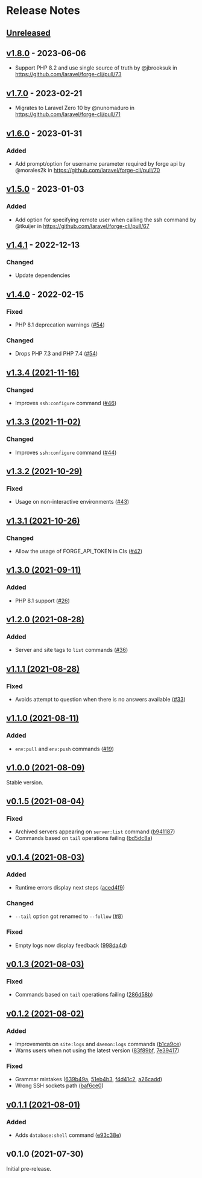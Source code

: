 # Release Notes

## [Unreleased](https://github.com/laravel/forge-cli/compare/v1.8.0...master)

## [v1.8.0](https://github.com/laravel/forge-cli/compare/v1.7.0...v1.8.0) - 2023-06-06

- Support PHP 8.2 and use single source of truth by @jbrooksuk in https://github.com/laravel/forge-cli/pull/73

## [v1.7.0](https://github.com/laravel/forge-cli/compare/v1.6.0...v1.7.0) - 2023-02-21

- Migrates to Laravel Zero 10 by @nunomaduro in https://github.com/laravel/forge-cli/pull/71

## [v1.6.0](https://github.com/laravel/forge-cli/compare/v1.5.0...v1.6.0) - 2023-01-31

### Added

- Add prompt/option for username parameter required by forge api by @morales2k in https://github.com/laravel/forge-cli/pull/70

## [v1.5.0](https://github.com/laravel/forge-cli/compare/v1.4.1...v1.5.0) - 2023-01-03

### Added

- Add option for specifying remote user when calling the ssh command by @tkuijer in https://github.com/laravel/forge-cli/pull/67

## [v1.4.1](https://github.com/laravel/forge-cli/compare/v1.4.0...v1.4.1) - 2022-12-13

### Changed

- Update dependencies

## [v1.4.0](https://github.com/laravel/forge-cli/compare/v1.3.4...v1.4.0) - 2022-02-15

### Fixed

- PHP 8.1 deprecation warnings ([#54](https://github.com/laravel/forge-cli/pull/54))

### Changed

- Drops PHP 7.3 and PHP 7.4 ([#54](https://github.com/laravel/forge-cli/pull/54))

## [v1.3.4 (2021-11-16)](https://github.com/laravel/forge-cli/compare/v1.3.3...v1.3.4)

### Changed

- Improves `ssh:configure` command ([#46](https://github.com/laravel/forge-cli/pull/46))

## [v1.3.3 (2021-11-02)](https://github.com/laravel/forge-cli/compare/v1.3.2...v1.3.3)

### Changed

- Improves `ssh:configure` command ([#44](https://github.com/laravel/forge-cli/pull/44))

## [v1.3.2 (2021-10-29)](https://github.com/laravel/forge-cli/compare/v1.3.1...v1.3.2)

### Fixed

- Usage on non-interactive environments ([#43](https://github.com/laravel/forge-cli/pull/43))

## [v1.3.1 (2021-10-26)](https://github.com/laravel/forge-cli/compare/v1.3.0...v1.3.1)

### Changed

- Allow the usage of FORGE_API_TOKEN in CIs ([#42](https://github.com/laravel/forge-cli/pull/42))

## [v1.3.0 (2021-09-11)](https://github.com/laravel/forge-cli/compare/v1.2.0...v1.3.0)

### Added

- PHP 8.1 support ([#26](https://github.com/laravel/forge-cli/pull/26))

## [v1.2.0 (2021-08-28)](https://github.com/laravel/forge-cli/compare/v1.1.1...v1.2.0)

### Added

- Server and site tags to `list` commands ([#36](https://github.com/laravel/forge-cli/pull/36))

## [v1.1.1 (2021-08-28)](https://github.com/laravel/forge-cli/compare/v1.1.0...v1.1.1)

### Fixed

- Avoids attempt to question when there is no answers available ([#33](https://github.com/laravel/forge-cli/pull/33))

## [v1.1.0 (2021-08-11)](https://github.com/laravel/forge-cli/compare/v1.0.0...v1.1.0)

### Added

- `env:pull` and `env:push` commands ([#19](https://github.com/laravel/forge-cli/pull/19))

## [v1.0.0 (2021-08-09)](https://github.com/laravel/forge-cli/compare/v0.1.5...v1.0.0)

Stable version.

## [v0.1.5 (2021-08-04)](https://github.com/laravel/forge-cli/compare/v0.1.4...v0.1.5)

### Fixed

- Archived servers appearing on `server:list` command ([b941187](https://github.com/laravel/forge-cli/commit/b94118770b2344b6cacf2fb13f9dbcc027be0375))
- Commands based on `tail` operations failing ([bd5dc8a](https://github.com/laravel/forge-cli/commit/bd5dc8a878192326f320b48ad55b0f9db08b2888))

## [v0.1.4 (2021-08-03)](https://github.com/laravel/forge-cli/compare/v0.1.3...v0.1.4)

### Added

- Runtime errors display next steps ([aced4f9](https://github.com/laravel/forge-cli/commit/aced4f9d7f50fa22e683ce49111d56d7e14ac3ab))

### Changed

- `--tail` option got renamed to `--follow` ([#8](https://github.com/laravel/forge-cli/pull/8))

### Fixed

- Empty logs now display feedback ([998da4d](https://github.com/laravel/forge-cli/commit/998da4d145c83b89bdef01c838391adc7c8c9fb6))

## [v0.1.3 (2021-08-03)](https://github.com/laravel/forge-cli/compare/v0.1.2...v0.1.3)

### Fixed

- Commands based on `tail` operations failing ([286d58b](https://github.com/laravel/forge-cli/commit/286d58b38f78c2cb429d2bc83892bf024be01c83))

## [v0.1.2 (2021-08-02)](https://github.com/laravel/forge-cli/compare/v0.1.1...v0.1.2)

### Added

- Improvements on `site:logs` and `daemon:logs` commands ([b1ca9ce](https://github.com/laravel/forge-cli/commit/b1ca9ce90a318c28d0a8423396ffd6b19025c68c))
- Warns users when not using the latest version ([83f89bf](https://github.com/laravel/forge-cli/commit/83f89bf615f3f71b4f2c1f8231835ea5f451e08a), [7e39417](https://github.com/laravel/forge-cli/commit/7e39417b713867bc060715a03b535843c69e67ad))

### Fixed

- Grammar mistakes ([639b49a](https://github.com/laravel/forge-cli/commit/639b49a56e0b6238f84a569c63bd55ffb025d876), [51eb4b3](https://github.com/laravel/forge-cli/commit/51eb4b3fff921c64e0e693c7370c552726dceff1), [f4d41c2](https://github.com/laravel/forge-cli/commit/f4d41c2d67939f42566ab11b446a7e51a7e836ce), [a26cadd](https://github.com/laravel/forge-cli/commit/a26cadddb14f305b36a9cd0594c1ae6f2bc1e4bc))
- Wrong SSH sockets path ([baf6ce0](https://github.com/laravel/forge-cli/commit/baf6ce05bfb9471631736ffd81d1d2809d47e206))

## [v0.1.1 (2021-08-01)](https://github.com/laravel/forge-cli/compare/v0.1.0...v0.1.1)

### Added

- Adds `database:shell` command ([e93c38e](https://github.com/laravel/forge-cli/commit/e93c38e7f5cdcc6e41b9a0b477574e1caf3d581d))

## v0.1.0 (2021-07-30)

Initial pre-release.
